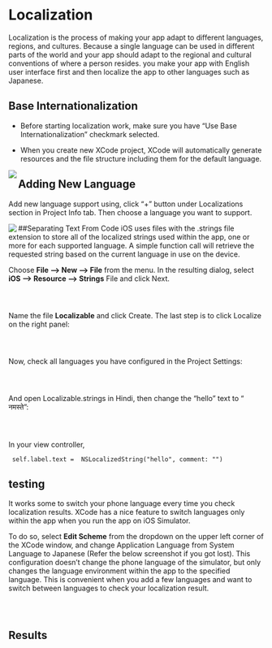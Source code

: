 
# Localization

Localization is the process of making your app adapt to different languages, regions, and cultures. Because a single language can be used in different parts of the world and your app should adapt to the regional and cultural conventions of where a person resides. you make your app with English user interface first and then localize the app to other languages such as Japanese. 

## Base Internationalization

* Before starting localization work, make sure you have “Use Base Internationalization” checkmark selected.

* When you create new XCode project, XCode will automatically generate resources and the file structure including them for the default language.

<img align="left" src="https://github.com/cometchat-pro-samples/ios-swift-chat-app/blob/master/Screenshots/1.png">

		

## Adding New Language
Add new language support using, click “+” button under Localizations section in Project Info tab. Then choose a language you want to support.

<img align="left" src="https://github.com/cometchat-pro-samples/ios-swift-chat-app/blob/master/Screenshots/2.png">	

##Separating Text From Code
iOS uses files with the .strings file extension to store all of the localized strings used within the app, one or more for each supported language. A simple function call will retrieve the requested string based on the current language in use on the device.

Choose **File --> New --> File** from the menu. In the resulting dialog, select **iOS --> Resource --> Strings** File and click Next.

<div style="width:100%">
	<div style="width:50%; display:inline-block">
		<p align="center">
		<img align="center" alt="" src="https://github.com/cometchat-pro-samples/ios-swift-chat-app/blob/master/Screenshots/3.png">	
		</p>	
	</div>	
</div>

Name the file **Localizable** and click Create.
The last step is to click Localize on the right panel:

<div style="width:100%">
	<div style="width:50%; display:inline-block">
		<p align="center">
		<img align="center"  alt="" src="https://github.com/cometchat-pro-samples/ios-swift-chat-app/blob/master/Screenshots/4.png">	
		</p>	
	</div>	
</div>

Now, check all languages you have configured in the Project Settings:

<div style="width:100%">
	<div style="width:50%; display:inline-block">
		<p align="center">
		<img align="center" alt="" src="https://github.com/cometchat-pro-samples/ios-swift-chat-app/blob/master/Screenshots/5.png">	
		</p>	
	</div>	
</div>

And open Localizable.strings in Hindi, then change the “hello” text to “ नमस्ते”:

<div style="width:100%">
	<div style="width:50%; display:inline-block">
		<p align="center">
		<img align="center" alt="" src="https://github.com/cometchat-pro-samples/ios-swift-chat-app/blob/master/Screenshots/6.png">	
		</p>	
	</div>	
</div>

In your view controller, 
```
 self.label.text =  NSLocalizedString("hello", comment: "")
```
## testing

It works some to switch your phone language every time you check localization results. XCode has a nice feature to switch languages only within the app when you run the app on iOS Simulator.

To do so, select **Edit Scheme** from the dropdown on the upper left corner of the XCode window, and change Application Language from System Language to Japanese (Refer the below screenshot if you got lost).
This configuration doesn’t change the phone language of the simulator, but only changes the language environment within the app to the specified language. This is convenient when you add a few languages and want to switch between languages to check your localization result.

<div style="width:100%">
	<div style="width:50%; display:inline-block">
		<p align="center">
		<img align="center"  alt="" src="https://github.com/cometchat-pro-samples/ios-swift-chat-app/blob/master/Screenshots/7.png">	
		</p>	
	</div>	
</div>

## Results

<div style="width:100%">
	<div style="width:50%; display:inline-block">
		<p align="center">
		<img align="center"  alt="" src="https://github.com/cometchat-pro-samples/ios-swift-chat-app/blob/master/Screenshots/8.png">	
		</p>	
	</div>	
</div>

